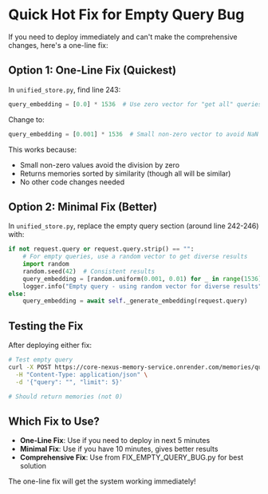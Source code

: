 # Quick Hot Fix for Empty Query Bug

If you need to deploy immediately and can't make the comprehensive changes, here's a one-line fix:

## Option 1: One-Line Fix (Quickest)

In `unified_store.py`, find line 243:
```python
query_embedding = [0.0] * 1536  # Use zero vector for "get all" queries
```

Change to:
```python
query_embedding = [0.001] * 1536  # Small non-zero vector to avoid NaN
```

This works because:
- Small non-zero values avoid the division by zero
- Returns memories sorted by similarity (though all will be similar)
- No other code changes needed

## Option 2: Minimal Fix (Better)

In `unified_store.py`, replace the empty query section (around line 242-246) with:

```python
if not request.query or request.query.strip() == "":
    # For empty queries, use a random vector to get diverse results
    import random
    random.seed(42)  # Consistent results
    query_embedding = [random.uniform(0.001, 0.01) for _ in range(1536)]
    logger.info("Empty query - using random vector for diverse results")
else:
    query_embedding = await self._generate_embedding(request.query)
```

## Testing the Fix

After deploying either fix:

```bash
# Test empty query
curl -X POST https://core-nexus-memory-service.onrender.com/memories/query \
  -H "Content-Type: application/json" \
  -d '{"query": "", "limit": 5}'

# Should return memories (not 0)
```

## Which Fix to Use?

- **One-Line Fix**: Use if you need to deploy in next 5 minutes
- **Minimal Fix**: Use if you have 10 minutes, gives better results
- **Comprehensive Fix**: Use from FIX_EMPTY_QUERY_BUG.py for best solution

The one-line fix will get the system working immediately!